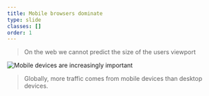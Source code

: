 ```yaml
---
title: Mobile browsers dominate
type: slide
classes: []
order: 1
---
```


> On the web we cannot predict the size of the users viewport

![Mobile devices are increasingly important](./images/devices-20091-20241.png)

> Globally, more traffic comes from mobile devices than desktop devices.